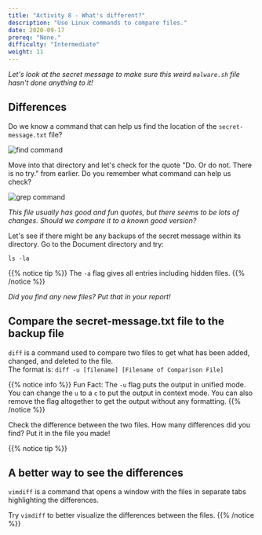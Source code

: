 ```yaml
---
title: "Activity 8 - What's different?"
description: "Use Linux commands to compare files."
date: 2020-09-17
prereq: "None."
difficulty: "Intermediate"
weight: 11
---
```


*Let's look at the secret message to make sure this weird `malware.sh` file hasn't done anything to it!*

## Differences

Do we know a command that can help us find the location of the `secret-message.txt` file?

![find command](../images/Act8.1.png?classes=border,shadow)

Move into that directory and let's check for the quote "Do. Or do not. There is no try." from earlier. Do you remember what command can help us check?  

![grep command](../images/Act8.2.png?classes=border,shadow)

*This file usually has good and fun quotes, but there seems to be lots of changes. Should we compare it to a known good version?*

Let's see if there might be any backups of the secret message within its directory. Go to the Document directory and try:

```
ls -la
```
{{% notice tip %}}
The `-a` flag gives all entries including hidden files.
{{% /notice %}}

*Did you find any new files? Put that in your report!*

## Compare the secret-message.txt file to the backup file

`diff` is a command used to compare two files to get what has been added, changed, and deleted to the file.  
The format is: `diff -u [filename] [Filename of Comparison File]`

{{% notice info %}}
Fun Fact: The `-u` flag puts the output in unified mode. You can change the `u` to a `c` to put the output in context mode. You can also remove the flag altogether to get the output without any formatting. 
{{% /notice %}}

Check the difference between the two files. How many differences did you find? Put it in the file you made!

{{% notice tip %}}
## A better way to see the differences

`vimdiff` is a command that opens a window with the files in separate tabs highlighting the differences.

Try `vimdiff` to better visualize the differences between the files.
{{% /notice %}}
